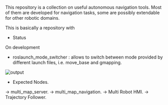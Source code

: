 This repository is a collection on useful autonomous navigation tools. Most of them are developed for navigation tasks, some are possibly extendable for other robotic domains.

This is basically a repository with 

* Status

On development

* roslaunch_mode_switcher : allows to switch between mode provided by different launch files, i.e. move_base and gmapping.

![output](https://user-images.githubusercontent.com/14136339/38873935-381cb202-4257-11e8-90a8-bc3c2d87ae23.gif)

* Expected Nodes.

-> multi_map_server.
-> multi_map_navigation.
-> Multi Robot HMI.
-> Trajectory Follower.


